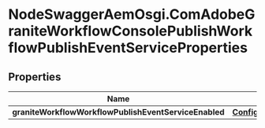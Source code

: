 # NodeSwaggerAemOsgi.ComAdobeGraniteWorkflowConsolePublishWorkflowPublishEventServiceProperties

## Properties

Name | Type | Description | Notes
------------ | ------------- | ------------- | -------------
**graniteWorkflowWorkflowPublishEventServiceEnabled** | [**ConfigNodePropertyBoolean**](ConfigNodePropertyBoolean.md) |  | [optional] 


